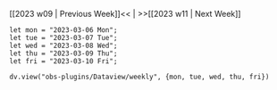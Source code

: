 [[2023 w09 | Previous Week]]<< | >>[[2023 w11 | Next Week]]

```dataviewjs
let mon = "2023-03-06 Mon";
let tue = "2023-03-07 Tue";
let wed = "2023-03-08 Wed";
let thu = "2023-03-09 Thu";
let fri = "2023-03-10 Fri";

dv.view("obs-plugins/Dataview/weekly", {mon, tue, wed, thu, fri})
```